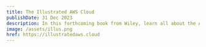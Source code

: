 ```yaml
---
title: The Illustrated AWS Cloud
publishDate: 31 Dec 2023
description: In this forthcoming book from Wiley, learn all about the AWS Cloud and prepare for the Cloud Practitioner Exam alongside Jen (storyteller) and Denise (illustrator). This book doubles as a coloring book!
image: /assets/illus.png
href: https://illustratedaws.cloud
---
```

